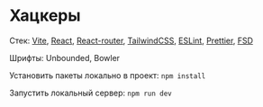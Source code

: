 # Хацкеры

Стек: [Vite](https://vite.dev/), [React](https://react.dev/), [React-router](https://reactrouter.com/start/data/installation), [TailwindCSS](https://tailwindcss.com/), [ESLint](https://eslint.org/), [Prettier](https://prettier.io/), [FSD](https://feature-sliced.design/docs/get-started/overview)

Шрифты: Unbounded, Bowler

Установить пакеты локально в проект:
`npm install`

Запустить локальный сервер:
`npm run dev`
